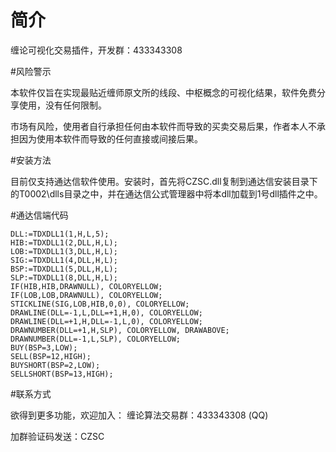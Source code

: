 # 简介

缠论可视化交易插件，开发群：433343308

#风险警示

本软件仅旨在实现最贴近缠师原文所的线段、中枢概念的可视化结果，软件免费分享使用，没有任何限制。

市场有风险，使用者自行承担任何由本软件而导致的买卖交易后果，作者本人不承担因为使用本软件而导致的任何直接或间接后果。

#安装方法

目前仅支持通达信软件使用。安装时，首先将CZSC.dll复制到通达信安装目录下的T0002\dlls目录之中，并在通达信公式管理器中将本dll加载到1号dll插件之中。

#通达信端代码

```text
DLL:=TDXDLL1(1,H,L,5);
HIB:=TDXDLL1(2,DLL,H,L);
LOB:=TDXDLL1(3,DLL,H,L);
SIG:=TDXDLL1(4,DLL,H,L);
BSP:=TDXDLL1(5,DLL,H,L);
SLP:=TDXDLL1(8,DLL,H,L);
IF(HIB,HIB,DRAWNULL), COLORYELLOW;
IF(LOB,LOB,DRAWNULL), COLORYELLOW;
STICKLINE(SIG,LOB,HIB,0,0), COLORYELLOW;
DRAWLINE(DLL=-1,L,DLL=+1,H,0), COLORYELLOW;
DRAWLINE(DLL=+1,H,DLL=-1,L,0), COLORYELLOW;
DRAWNUMBER(DLL=+1,H,SLP), COLORYELLOW, DRAWABOVE;
DRAWNUMBER(DLL=-1,L,SLP), COLORYELLOW;
BUY(BSP=3,LOW);
SELL(BSP=12,HIGH);
BUYSHORT(BSP=2,LOW);
SELLSHORT(BSP=13,HIGH);
```

#联系方式

欲得到更多功能，欢迎加入：
缠论算法交易群：433343308 (QQ)

加群验证码发送：CZSC
